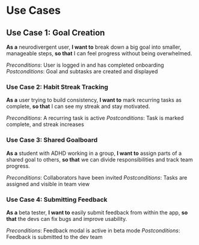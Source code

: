 # Use Cases

## Use Case 1: Goal Creation

**As a** neurodivergent user,
**I want to** break down a big goal into smaller, manageable steps,
**so that** I can feel progress without being overwhelmed.

_Preconditions_: User is logged in and has completed onboarding
_Postconditions_: Goal and subtasks are created and displayed

### Use Case 2: Habit Streak Tracking

**As a** user trying to build consistency,
**I want to** mark recurring tasks as complete,
**so that** I can see my streak and stay motivated.

_Preconditions_: A recurring task is active
_Postconditions_: Task is marked complete, and streak increases

### Use Case 3: Shared Goalboard

**As a** student with ADHD working in a group,
**I want to** assign parts of a shared goal to others,
**so that** we can divide responsibilities and track team progress.

_Preconditions_: Collaborators have been invited
_Postconditions_: Tasks are assigned and visible in team view

### Use Case 4: Submitting Feedback

**As a** beta tester,
**I want to** easily submit feedback from within the app,
**so that** the devs can fix bugs and improve usability.

_Preconditions_: Feedback modal is active in beta mode
_Postconditions_: Feedback is submitted to the dev team
